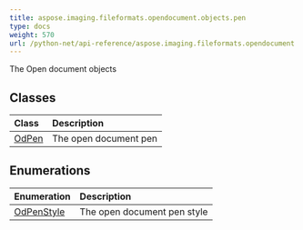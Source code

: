 ```yaml
---
title: aspose.imaging.fileformats.opendocument.objects.pen
type: docs
weight: 570
url: /python-net/api-reference/aspose.imaging.fileformats.opendocument.objects.pen/
---
```



The Open document objects

## **Classes**
|**Class**|**Description**|
| :- | :- |
|[OdPen](/imaging/python-net/api-reference/aspose.imaging.fileformats.opendocument.objects.pen/odpen/)|The open document pen|
## **Enumerations**
|**Enumeration**|**Description**|
| :- | :- |
|[OdPenStyle](/imaging/python-net/api-reference/aspose.imaging.fileformats.opendocument.objects.pen/odpenstyle/)|The open document pen style|
